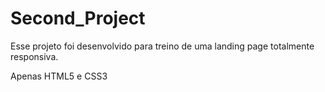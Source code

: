 <h1>Second_Project</h1>
<p>Esse projeto foi desenvolvido para treino de uma landing page totalmente responsiva.</p>
<p>Apenas HTML5 e CSS3</p>